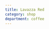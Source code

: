 ```yaml
---
title: Lavazza Red
category: shop
department: coffee
---
```

<script type="text/javascript">
amzn_assoc_tracking_id = "farraway-20";
amzn_assoc_ad_mode = "manual";
amzn_assoc_ad_type = "smart";
amzn_assoc_marketplace = "amazon";
amzn_assoc_region = "US";
amzn_assoc_design = "enhanced_links";
amzn_assoc_asins = "B001E5E0DI";
amzn_assoc_placement = "adunit";
amzn_assoc_linkid = "74d19b90fbaa76a9cffba45e77bfd29e";
</script>
<script src="//z-na.amazon-adsystem.com/widgets/onejs?MarketPlace=US"></script>
